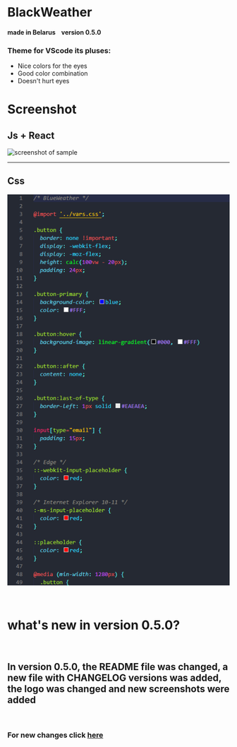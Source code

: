 # BlackWeather

#### made in Belarus    version 0.5.0

### Theme for VScode its pluses:<br> 

* Nice colors for the eyes 
* Good color combination
* Doesn't hurt eyes 

# Screenshot <br>
## Js + React

![screenshot of sample](https://github.com/VladislavMac/BlackWeather/blob/main/Screen/screenReactJS.jpg)

<hr>

## Css <br>
![screenshot of sample](https://github.com/VladislavMac/BlackWeather/blob/main/Screen/screenCSS.jpg)

<br>


# what's new in version 0.5.0?
<br>

## In version 0.5.0, the README file was changed, a new file with CHANGELOG versions  was added, the logo was changed and new screenshots were added
<br>

### For new changes click [here](https://github.com/VladislavMac/BlackWeather/blob/main/CHANGELOG.md 'CHANGELOG')